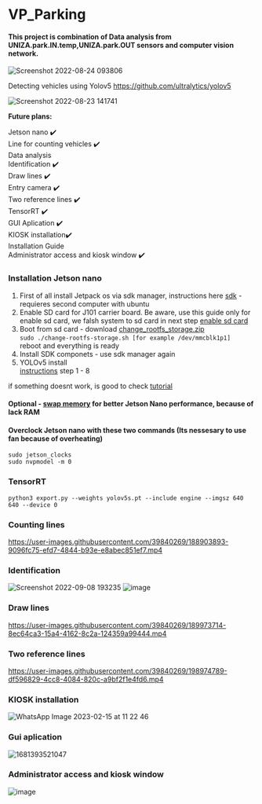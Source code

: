 # VP_Parking

#### This project is combination of Data analysis from UNIZA.park.IN.temp,UNIZA.park.OUT sensors and computer vision network.

![Screenshot 2022-08-24 093806](https://user-images.githubusercontent.com/39840269/186360953-110d638c-a17e-4dd6-8c74-baaec0e4dc9c.png)


Detecting vehicles using Yolov5
https://github.com/ultralytics/yolov5

![Screenshot 2022-08-23 141741](https://user-images.githubusercontent.com/39840269/186155954-ca5e52df-2b4d-497b-8b0f-029fe8de62bc.png)


**Future plans:**

Jetson nano ✔️ <br />
Line for counting vehicles ✔️<br />
Data analysis <br />
Identification ✔️ <br />
Draw lines ✔️ <br />
Entry camera ✔️ <br /> 
Two reference lines ✔️<br />
TensorRT ✔️<br />
GUI Aplication ✔️<br />
KIOSK installation✔️<br />
Installation Guide <br />
Administrator access and kiosk window ✔️

### Installation Jetson nano <br />

1. First of all install Jetpack os via sdk manager, instructions here [sdk](https://www.waveshare.com/wiki/JETSON-NANO-DEV-KIT) - requieres second computer with ubuntu <br />
2. Enable SD card for J101 carrier board. Be aware, use this guide only for enable sd card, we falsh system to sd card in next step [enable sd card](https://wiki.seeedstudio.com/J101_Enable_SD_Card/) <br />
3. Boot from sd card - download [change_rootfs_storage.zip](https://github.com/Jerryiee/VP_Parking/files/9893646/change_rootfs_storage.zip)<br/>                       ```
sudo ./change-rootfs-storage.sh [for example /dev/mmcblk1p1]                                                                                                    ```<br/>reboot and everything is ready <br />
4. Install SDK componets - use sdk manager again <br />
5. YOLOv5 install <br />
[instructions](https://wiki.seeedstudio.com/YOLOv5-Object-Detection-Jetson/) step 1 - 8 <br />

if something doesnt work, is good to check [tutorial](https://github.com/newbiehyz/hand_jetsonnano)

#### Optional - [swap memory](https://github.com/JetsonHacksNano/installSwapfile) for better Jetson Nano performance, because of lack RAM

#### Overclock Jetson nano with these two commands (Its nessesary to use fan because of overheating) <br />
```
sudo jetson_clocks
sudo nvpmodel -m 0
```

### TensorRT<br />
```python3 export.py --weights yolov5s.pt --include engine --imgsz 640 640 --device 0```


### Counting lines <br />
https://user-images.githubusercontent.com/39840269/188903893-9096fc75-efd7-4844-b93e-e8abec851ef7.mp4

### Identification<br />
![Screenshot 2022-09-08 193235](https://user-images.githubusercontent.com/39840269/189187889-78906253-27f8-431d-b966-14bf213a78c4.png)
![image](https://user-images.githubusercontent.com/39840269/189189265-78040d38-c9c9-48f2-bdd0-8f60a3766861.png)

### Draw lines <br />
https://user-images.githubusercontent.com/39840269/189973714-8ec64ca3-15a4-4162-8c2a-124359a99444.mp4

### Two reference lines  <br />

https://user-images.githubusercontent.com/39840269/198974789-df596829-4cc8-4084-820c-a9bf2f1e4fd6.mp4

### KIOSK installation <br />
![WhatsApp Image 2023-02-15 at 11 22 46](https://github.com/Jerryiee/VP_Parking/assets/39840269/e62fa491-4038-4bd4-a17f-43799d1569c2)

### Gui aplication  <br />
![1681393521047](https://github.com/Jerryiee/VP_Parking/assets/39840269/b8abbeeb-12da-4da7-9913-300fb866b45b)

### Administrator access and kiosk window <br />
![image](https://github.com/Jerryiee/VP_Parking/assets/39840269/05b53497-e206-4275-aae8-9fb1a25534f1)




